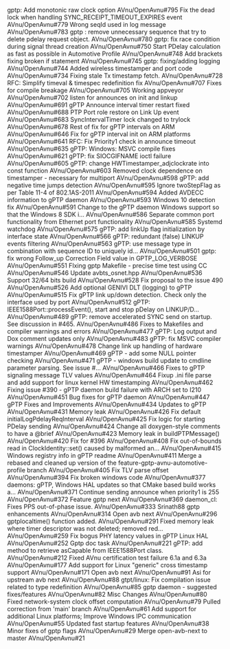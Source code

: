 gptp: Add monotonic raw clock option AVnu/OpenAvnu#795
Fix the dead lock when handling SYNC_RECEIPT_TIMEOUT_EXPIRES event AVnu/OpenAvnu#779
Wrong seqId used in log message AVnu/OpenAvnu#783
gptp : remove unnecessary sequence that try to delete pdelay request object. AVnu/OpenAvnu#780
gptp: fix race condition during signal thread creation AVnu/OpenAvnu#750
Start PDelay calculation as fast as possible in Automotive Profile AVnu/OpenAvnu#748
Add brackets fixing broken if statement AVnu/OpenAvnu#745
gptp: fixing/adding logging AVnu/OpenAvnu#744
Added wireless timestamper and port code AVnu/OpenAvnu#734
Fixing stale Tx timestamp fetch. AVnu/OpenAvnu#728
RFC: Simplify timeval & timespec redefinition fix AVnu/OpenAvnu#707
Fixes for compile breakage AVnu/OpenAvnu#705
Working appveyor AVnu/OpenAvnu#702
listen for announces on init and linkup AVnu/OpenAvnu#691
gPTP Announce interval timer restart fixed AVnu/OpenAvnu#688
PTP Port role restore on Link Up event AVnu/OpenAvnu#683
SyncIntervalTimer lock changed to trylock AVnu/OpenAvnu#678
Rest of fix for gPTP intervals on ARM AVnu/OpenAvnu#646
Fix for gPTP interval init on ARM platforms AVnu/OpenAvnu#641
RFC: Fix Priority1 check in announce timeout AVnu/OpenAvnu#635
gPTP: Windows: MSVC compile fixes AVnu/OpenAvnu#621
gPTP: fix SIOCGIFNAME ioctl failure AVnu/OpenAvnu#605
gPTP: change HWTimestamper_adjclockrate into const function AVnu/OpenAvnu#603
Removed clock dependence on timestamper - necessary for multiport AVnu/OpenAvnu#598
gPTP: add negative time jumps detection AVnu/OpenAvnu#595
Ignore twoStepFlag as per Table 11-4 of 802.1AS-2011 AVnu/OpenAvnu#594
Added AVDECC information to gPTP daemon AVnu/OpenAvnu#593
Windows 10 detection fix AVnu/OpenAvnu#591
Change to the gPTP daemon Windows support so that the Windows 8 SDK i… AVnu/OpenAvnu#586
Separate common port functionality from Ethernet port functionality AVnu/OpenAvnu#585
Systemd watchdog AVnu/OpenAvnu#575
gPTP: add linkUp flag initialization by interface state AVnu/OpenAvnu#566
gPTP: redundant (false) LINKUP events filtering AVnu/OpenAvnu#563
gPTP: use message type in combination with sequence ID to uniquely id… AVnu/OpenAvnu#501
gptp: fix wrong Follow_up Correction Field value in GPTP_LOG_VERBOSE AVnu/OpenAvnu#551
FIxing gptp Makefile - precise time test using CC  AVnu/OpenAvnu#546
Update avbts_osnet.hpp AVnu/OpenAvnu#536
Support 32/64 bits build AVnu/OpenAvnu#528
Fix proposal to the issue 490 AVnu/OpenAvnu#526
Add optional GENIVI DLT (logging) to gPTP AVnu/OpenAvnu#515
Fix gPTP link up/down detection. Check only the interface used by port AVnu/OpenAvnu#512
gPTP: IEEE1588Port::processEvent(), start and stop pDelay on LINKUP/D… AVnu/OpenAvnu#489
gPTP: remove accelerated SYNC send on startup. See discussion in #465. AVnu/OpenAvnu#486
Fixes to Makefiles and compiler warnings and errors AVnu/OpenAvnu#477
gPTP: Log output and Dox comment updates only AVnu/OpenAvnu#483
gPTP: fix MSVC compiler warnings AVnu/OpenAvnu#478
Change link up handling of hardware timestamper AVnu/OpenAvnu#469
gPTP - add some NULL  pointer checking AVnu/OpenAvnu#471
gPTP - windows build update to cmdline parameter parsing. See issue #… AVnu/OpenAvnu#466
Fixes to gPTP signaling message TLV values AVnu/OpenAvnu#464
Fixup .ini file parse and add support for linux kernel HW timestamping AVnu/OpenAvnu#462
Fixing issue #390 - gPTP daemon build failure with ARCH set to I210 AVnu/OpenAvnu#451
Bug fixes for gPTP daemon AVnu/OpenAvnu#447
gPTP Fixes and Improvements AVnu/OpenAvnu#434
Updates to gPTP AVnu/OpenAvnu#431
Memory leak AVnu/OpenAvnu#426
Fix default initialLogPdelayReqInterval AVnu/OpenAvnu#425
Fix logic for starting PDelay sending AVnu/OpenAvnu#424
Change all doxygen-style comments to have a @brief AVnu/OpenAvnu#423
Memory leak in buildPTPMessage() AVnu/OpenAvnu#420
Fix for #396 AVnu/OpenAvnu#408
Fix out-of-bounds read in ClockIdentity::set() caused by malformed an… AVnu/OpenAvnu#415
Windows registry info in gPTP readme AVnu/OpenAvnu#411
Merge a rebased and cleaned up version of the feature-gptp-avnu-automotive-profile branch AVnu/OpenAvnu#405
Fix TLV parse offset AVnu/OpenAvnu#394
Fix broken windows code AVnu/OpenAvnu#377
daemons: gPTP, Windows HAL updates so that CMake based build works a… AVnu/OpenAvnu#371
Continue sending announce when priority1 is 255 AVnu/OpenAvnu#372
Feature gptp next AVnu/OpenAvnu#369
daemon_cl: Fixes PPS out-of-phase issue. AVnu/OpenAvnu#333
Srinath88 gptp enhancements AVnu/OpenAvnu#314
Open avb next AVnu/OpenAvnu#296
gptplocaltime() function added. AVnu/OpenAvnu#291
Fixed memory leak where timer descriptor was not deleted; removed red… AVnu/OpenAvnu#259
Fix bogus PHY latency values in gPTP Linux HAL AVnu/OpenAvnu#252
Gptp doc task AVnu/OpenAvnu#221
gPTP: add method to retrieve asCapable from IEEE1588Port class. AVnu/OpenAvnu#212
Fixed AVnu certification test failure 6.1a and 6.3a AVnu/OpenAvnu#177
Add support for Linux "generic" cross timestamp support AVnu/OpenAvnu#171
Open avb next AVnu/OpenAvnu#91
Asi for upstream avb next AVnu/OpenAvnu#88
gtpt/linux: Fix compilation issue related to type redefinition AVnu/OpenAvnu#85
gptp daemon -  suggested fixes/features AVnu/OpenAvnu#82
Misc Changes AVnu/OpenAvnu#80
Fixed network-system clock offset computation AVnu/OpenAvnu#79
Pulled correction from 'main' branch AVnu/OpenAvnu#61
Add support for additional Linux platforms; Improve Windows IPC communication AVnu/OpenAvnu#55
Updated fast startup features AVnu/OpenAvnu#38
Minor fixes of gptp flags AVnu/OpenAvnu#29
Merge open-avb-next to master AVnu/OpenAvnu#21
